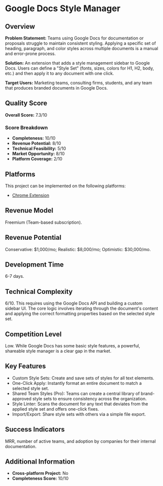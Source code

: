 # Google Docs Style Manager

## Overview
**Problem Statement:** Teams using Google Docs for documentation or proposals struggle to maintain consistent styling. Applying a specific set of heading, paragraph, and color styles across multiple documents is a manual and error-prone process.

**Solution:** An extension that adds a style management sidebar to Google Docs. Users can define a "Style Set" (fonts, sizes, colors for H1, H2, body, etc.) and then apply it to any document with one click.

**Target Users:** Marketing teams, consulting firms, students, and any team that produces branded documents in Google Docs.

## Quality Score
**Overall Score:** 7.3/10

### Score Breakdown
- **Completeness:** 10/10
- **Revenue Potential:** 8/10
- **Technical Feasibility:** 5/10
- **Market Opportunity:** 8/10
- **Platform Coverage:** 2/10

## Platforms
This project can be implemented on the following platforms:
- [Chrome Extension](./platforms/chrome-extension/)

## Revenue Model
Freemium (Team-based subscription).

## Revenue Potential
Conservative: $1,000/mo; Realistic: $8,000/mo; Optimistic: $30,000/mo.

## Development Time
6-7 days.

## Technical Complexity
6/10. This requires using the Google Docs API and building a custom sidebar UI. The core logic involves iterating through the document's content and applying the correct formatting properties based on the selected style set.

## Competition Level
Low. While Google Docs has some basic style features, a powerful, shareable style manager is a clear gap in the market.

## Key Features
- Custom Style Sets: Create and save sets of styles for all text elements.
- One-Click Apply: Instantly format an entire document to match a selected style set.
- Shared Team Styles (Pro): Teams can create a central library of brand-approved style sets to ensure consistency across the organization.
- Style Linter: Scans the document for any text that deviates from the applied style set and offers one-click fixes.
- Import/Export: Share style sets with others via a simple file export.

## Success Indicators
MRR, number of active teams, and adoption by companies for their internal documentation.

## Additional Information
- **Cross-platform Project:** No
- **Completeness Score:** 10/10
